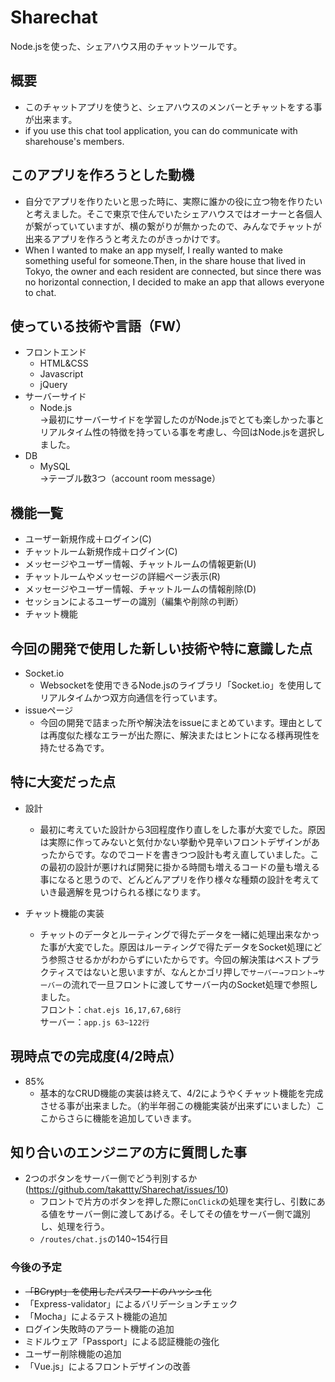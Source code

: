 # Sharechat
Node.jsを使った、シェアハウス用のチャットツールです。


## 概要
- このチャットアプリを使うと、シェアハウスのメンバーとチャットをする事が出来ます。
- if you use this chat tool application, you can do communicate with sharehouse's members.


## このアプリを作ろうとした動機
- 自分でアプリを作りたいと思った時に、実際に誰かの役に立つ物を作りたいと考えました。そこで東京で住んでいたシェアハウスではオーナーと各個人が繋がっていていますが、横の繋がりが無かったので、みんなでチャットが出来るアプリを作ろうと考えたのがきっかけです。
- When I wanted to make an app myself, I really wanted to make something useful for someone.Then, in the share house that lived in Tokyo, the owner and each resident are connected, but since there was no horizontal connection, I decided to make an app that allows everyone to chat.


## 使っている技術や言語（FW）
- フロントエンド
  - HTML&CSS
  - Javascript
  - jQuery
- サーバーサイド
  - Node.js<br>
  →最初にサーバーサイドを学習したのがNode.jsでとても楽しかった事とリアルタイム性の特徴を持っている事を考慮し、今回はNode.jsを選択しました。
- DB
  - MySQL<br>
  →テーブル数3つ（account room message）
  
  
## 機能一覧
- ユーザー新規作成＋ログイン(C)
- チャットルーム新規作成＋ログイン(C)
- メッセージやユーザー情報、チャットルームの情報更新(U)
- チャットルームやメッセージの詳細ページ表示(R)
- メッセージやユーザー情報、チャットルームの情報削除(D)
- セッションによるユーザーの識別（編集や削除の判断）
- チャット機能


## 今回の開発で使用した新しい技術や特に意識した点
- Socket.io
  - Websocketを使用できるNode.jsのライブラリ「Socket.io」を使用してリアルタイムかつ双方向通信を行っています。
- issueページ
  - 今回の開発で詰まった所や解決法をissueにまとめています。理由としては再度似た様なエラーが出た際に、解決またはヒントになる様再現性を持たせる為です。
  
  
## 特に大変だった点
- 設計
  - 最初に考えていた設計から3回程度作り直しをした事が大変でした。原因は実際に作ってみないと気付かない挙動や見辛いフロントデザインがあったからです。なのでコードを書きつつ設計も考え直していました。この最初の設計が悪ければ開発に掛かる時間も増えるコードの量も増える事になると思うので、どんどんアプリを作り様々な種類の設計を考えていき最適解を見つけられる様になります。

- チャット機能の実装
  - チャットのデータとルーティングで得たデータを一緒に処理出来なかった事が大変でした。原因はルーティングで得たデータをSocket処理にどう参照させるかがわからずにいたからです。今回の解決策はベストプラクティスではないと思いますが、なんとかゴリ押しで``サーバー→フロント→サーバー``の流れで一旦フロントに渡してサーバー内のSocket処理で参照しました。<br>
  フロント：``chat.ejs 16,17,67,68行``<br>
  サーバー：``app.js 63~122行``


## 現時点での完成度(4/2時点）
- 85%
  - 基本的なCRUD機能の実装は終えて、4/2にようやくチャット機能を完成させる事が出来ました。（約半年弱この機能実装が出来ずにいました）ここからさらに機能を追加していきます。
  
  
## 知り合いのエンジニアの方に質問した事
- 2つのボタンをサーバー側でどう判別するか(https://github.com/takattty/Sharechat/issues/10)
  - フロントで片方のボタンを押した際に``onClick``の処理を実行し、引数にある値をサーバー側に渡してあげる。そしてその値をサーバー側で識別し、処理を行う。
  - ``/routes/chat.js``の140~154行目
  
### 今後の予定
- ~~「BCrypt」を使用したパスワードのハッシュ化~~
- 「Express-validator」によるバリデーションチェック
- 「Mocha」によるテスト機能の追加
-  ログイン失敗時のアラート機能の追加
-  ミドルウェア「Passport」による認証機能の強化
-  ユーザー削除機能の追加
- 「Vue.js」によるフロントデザインの改善
